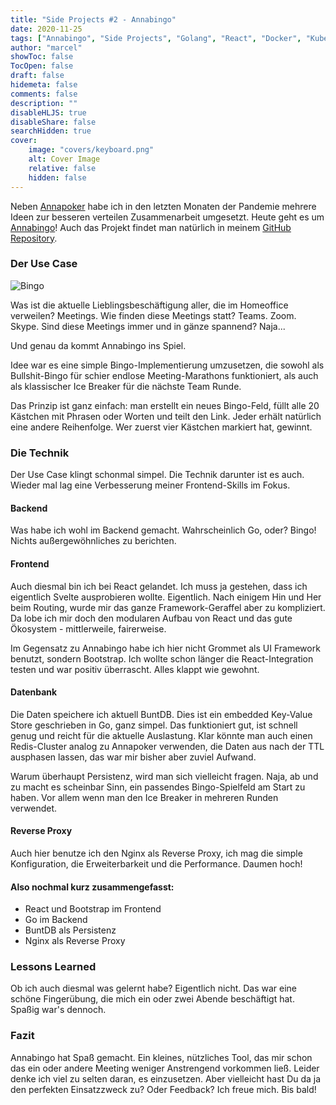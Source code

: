 ```yaml
---
title: "Side Projects #2 - Annabingo"
date: 2020-11-25
tags: ["Annabingo", "Side Projects", "Golang", "React", "Docker", "Kubernetes"]
author: "marcel"
showToc: false
TocOpen: false
draft: false
hidemeta: false
comments: false
description: ""
disableHLJS: true
disableShare: false
searchHidden: true
cover:
    image: "covers/keyboard.png"
    alt: Cover Image
    relative: false
    hidden: false
---
```


Neben [Annapoker](https://annapoker.de) habe ich in den letzten Monaten der Pandemie mehrere Ideen zur besseren 
verteilen Zusammenarbeit umgesetzt. Heute geht es um [Annabingo](https://annabingo.de)!
Auch das Projekt findet man natürlich in meinem [GitHub Repository](https://github.com/mz47/annabingo).

### Der Use Case

![Bingo](https://64.media.tumblr.com/12e04ccc852094d887b3178fdd097931/tumblr_nxidzlnBgT1tnr350o2_400.gif)

Was ist die aktuelle Lieblingsbeschäftigung aller, die im Homeoffice verweilen? Meetings.
Wie finden diese Meetings statt? Teams. Zoom. Skype.
Sind diese Meetings immer und in gänze spannend? Naja...

Und genau da kommt Annabingo ins Spiel.

Idee war es eine simple Bingo-Implementierung umzusetzen, die sowohl als Bullshit-Bingo für schier endlose 
Meeting-Marathons funktioniert, als auch als klassischer Ice Breaker für die nächste Team Runde.

Das Prinzip ist ganz einfach: man erstellt ein neues Bingo-Feld, füllt alle 20 Kästchen mit Phrasen oder Worten
und teilt den Link. Jeder erhält natürlich eine andere Reihenfolge. Wer zuerst vier Kästchen markiert hat, gewinnt.

### Die Technik

Der Use Case klingt schonmal simpel. Die Technik darunter ist es auch. Wieder mal lag eine Verbesserung meiner
Frontend-Skills im Fokus.

#### Backend

Was habe ich wohl im Backend gemacht. Wahrscheinlich Go, oder? Bingo!
Nichts außergewöhnliches zu berichten.

#### Frontend

Auch diesmal bin ich bei React gelandet. Ich muss ja gestehen, dass ich eigentlich Svelte ausprobieren wollte.
Eigentlich. Nach einigem Hin und Her beim Routing, wurde mir das ganze Framework-Geraffel aber zu kompliziert.
Da lobe ich mir doch den modularen Aufbau von React und das gute Ökosystem - mittlerweile, fairerweise.

Im Gegensatz zu Annabingo habe ich hier nicht Grommet als UI Framework benutzt, sondern Bootstrap. 
Ich wollte schon länger die React-Integration testen und war positiv überrascht. Alles klappt wie gewohnt.

#### Datenbank

Die Daten speichere ich aktuell BuntDB. Dies ist ein embedded Key-Value Store geschrieben in Go, ganz simpel. 
Das funktioniert gut, ist schnell genug und reicht für die aktuelle Auslastung. Klar könnte man auch einen Redis-Cluster
analog zu Annapoker verwenden, die Daten aus nach der TTL ausphasen lassen, das war mir bisher aber zuviel Aufwand.

Warum überhaupt Persistenz, wird man sich vielleicht fragen. Naja, ab und zu macht es scheinbar Sinn, ein passendes
Bingo-Spielfeld am Start zu haben. Vor allem wenn man den Ice Breaker in mehreren Runden verwendet.

#### Reverse Proxy

Auch hier benutze ich den Nginx als Reverse Proxy, ich mag die simple Konfiguration, die Erweiterbarkeit und 
die Performance. Daumen hoch!

#### Also nochmal kurz zusammengefasst:

- React und Bootstrap im Frontend
- Go im Backend
- BuntDB als Persistenz
- Nginx als Reverse Proxy

### Lessons Learned

Ob ich auch diesmal was gelernt habe? Eigentlich nicht. 
Das war eine schöne Fingerübung, die mich ein oder zwei Abende beschäftigt hat. Spaßig war's dennoch.

### Fazit

Annabingo hat Spaß gemacht. Ein kleines, nützliches Tool, das mir schon das ein oder andere Meeting weniger
Anstrengend vorkommen ließ. Leider denke ich viel zu selten daran, es einzusetzen. 
Aber vielleicht hast Du da ja den perfekten Einsatzzweck zu? Oder Feedback? Ich freue mich. Bis bald!